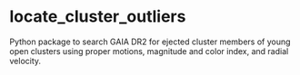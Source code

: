 # locate_cluster_outliers
Python package to search GAIA DR2 for ejected cluster members of young open clusters using proper motions, magnitude and color index, and radial velocity.
